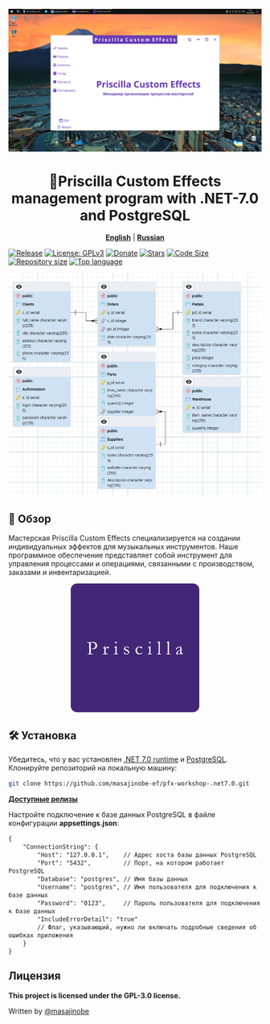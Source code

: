 <p align="center">
    <img src="pics/pic.png" alt="pic"/>
</p>

<center>

# 🧢Priscilla Custom Effects management program with .NET-7.0 and PostgreSQL

</center>

<p align="center">
    <b><a href="https://github.com/masajinobe-ef/pfx-workshop-.net7.0/blob/main/README-EN.md">English</a></b>
    |
    <b><a href="https://github.com/masajinobe-ef/pfx-workshop-.net7.0">Russian</a></b>
</p>

[![Release](https://img.shields.io/github/v/release/masajinobe-ef/pfx-workshop-.net7.0?color=brightgreen&label=Download&style=for-the-badge)](https://github.com/masajinobe-ef/pfx-workshop-.net7.0/releases "Release")
[![License: GPLv3](https://img.shields.io/badge/license-GPLv3-blue.svg?style=for-the-badge)](LICENSE "License")
[![Donate](https://img.shields.io/badge/_-Donate-red.svg?logo=githubsponsors&labelColor=555555&style=for-the-badge)](https://boosty.to/priscilla-custom-effects "Donate")
[![Stars](https://img.shields.io/github/stars/masajinobe-ef/pfx-workshop-.net7.0?color=fff&labelColor=0C0E0F&style=for-the-badge)](https://boosty.to/priscilla-custom-effects "Stars")
[![Code Size](https://img.shields.io/github/languages/code-size/masajinobe-ef/pfx-workshop-.net7.0.svg?style=for-the-badge)](https://github.com/masajinobe-ef/pfx-workshop-.net7.0 "Code Size")
[![Repository size](https://img.shields.io/github/repo-size/masajinobe-ef/pfx-workshop-.net7.0.svg?style=for-the-badge)](https://github.com/masajinobe-ef/pfx-workshop-.net7.0 "Repository size")
[![Top language](https://img.shields.io/github/languages/top/masajinobe-ef/pfx-workshop-.net7.0.svg?style=for-the-badge)](https://github.com/masajinobe-ef/pfx-workshop-.net7.0 "Top language")

<p align="center" >
    <a href="https://priscilla-custom-effects.github.io">
        <img src="pics/db.png" alt="db"/>
    </a>
</p>

## 📄 Обзор

Мастерская Priscilla Custom Effects специализируется на создании индивидуальных эффектов для музыкальных инструментов. Наше программное обеспечение представляет собой инструмент для управления процессами и операциями, связанными с производством, заказами и инвентаризацией.

<p align="center" >
    <a href="https://priscilla-custom-effects.github.io">
        <img src="pics/logo.png" alt="logo" width="256"/>
    </a>
</p>

## 🛠️ Установка

Убедитесь, что у вас установлен [.NET 7.0 runtime](https://dotnet.microsoft.com/en-us/download/dotnet/7.0) и [PostgreSQL](https://www.postgresql.org).
Клонируйте репозиторий на локальную машину:

```sh
git clone https://github.com/masajinobe-ef/pfx-workshop-.net7.0.git
```

**[Доступные релизы](https://github.com/masajinobe-ef/pfx-workshop-.net7.0/releases)**

Настройте подключение к базе данных PostgreSQL в файле конфигурации **appsettings.json**:

```console
{
    "ConnectionString": {
        "Host": "127.0.0.1",    // Адрес хоста базы данных PostgreSQL
        "Port": "5432",         // Порт, на котором работает PostgreSQL
        "Database": "postgres", // Имя базы данных
        "Username": "postgres", // Имя пользователя для подключения к базе данных
        "Password": "0123",     // Пароль пользователя для подключения к базе данных
        "IncludeErrorDetail": "true" 
        // Флаг, указывающий, нужно ли включать подробные сведения об ошибках приложения
    }
}
```

## Лицензия

**This project is licensed under the GPL-3.0 license.**

Written by [@masajinobe](https://github.com/masajinobe-ef)
